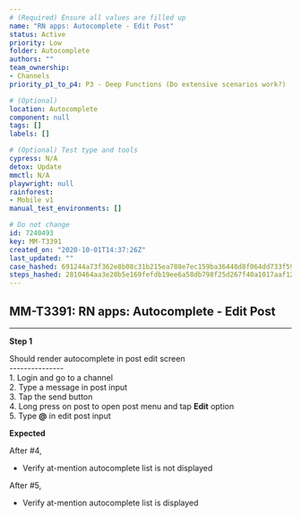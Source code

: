 ```yaml
---
# (Required) Ensure all values are filled up
name: "RN apps: Autocomplete - Edit Post"
status: Active
priority: Low
folder: Autocomplete
authors: ""
team_ownership: 
- Channels
priority_p1_to_p4: P3 - Deep Functions (Do extensive scenarios work?)

# (Optional)
location: Autocomplete
component: null
tags: []
labels: []

# (Optional) Test type and tools
cypress: N/A
detox: Update
mmctl: N/A
playwright: null
rainforest: 
- Mobile v1
manual_test_environments: []

# Do not change
id: 7240493
key: MM-T3391
created_on: "2020-10-01T14:37:26Z"
last_updated: ""
case_hashed: 691244a73f362e8b08c31b215ea788e7ec159ba36448d8f064dd733f599683104085ab991e2194ba80a6ddaf1f14058c
steps_hashed: 2810464aa3e20b5e169fefdb19ee6a58db798f25d267f40a1017aaf12908a7286eefd14e6f482c5c51527794e247b62c
---
```


<!-- (Auto-generated) Based on frontmatter's "key" and "name" -->

## MM-T3391: RN apps: Autocomplete - Edit Post

---

**Step 1**

Should render autocomplete in post edit screen\
\---------------\
1\. Login and go to a channel\
2\. Type a message in post input\
3\. Tap the send button\
4\. Long press on post to open post menu and tap **Edit** option\
5\. Type **@** in edit post input

**Expected**

After #4,

- Verify at-mention autocomplete list is not displayed

After #5,

- Verify at-mention autocomplete list is displayed

